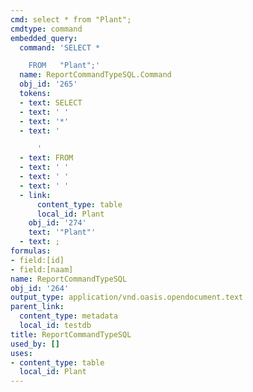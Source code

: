 ```yaml
---
cmd: select * from "Plant";
cmdtype: command
embedded_query:
  command: 'SELECT *

    FROM   "Plant";'
  name: ReportCommandTypeSQL.Command
  obj_id: '265'
  tokens:
  - text: SELECT
  - text: ' '
  - text: '*'
  - text: '

      '
  - text: FROM
  - text: ' '
  - text: ' '
  - text: ' '
  - link:
      content_type: table
      local_id: Plant
    obj_id: '274'
    text: '"Plant"'
  - text: ;
formulas:
- field:[id]
- field:[naam]
name: ReportCommandTypeSQL
obj_id: '264'
output_type: application/vnd.oasis.opendocument.text
parent_link:
  content_type: metadata
  local_id: testdb
title: ReportCommandTypeSQL
used_by: []
uses:
- content_type: table
  local_id: Plant
---
```

